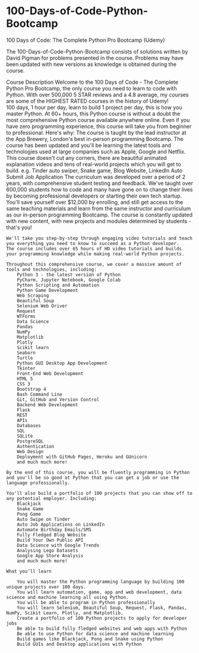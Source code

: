 # 100-Days-of-Code-Python-Bootcamp
100 Days of Code: The Complete Python Pro Bootcamp (Udemy)

The 100-Days-of-Code-Python-Bootcamp consists of solutions written by David Pigman for problems presented in the course.  Problems may have been updated with new versions as knowledge is obtained during the course.

Course Description
    Welcome to the 100 Days of Code - The Complete Python Pro Bootcamp, the only course you need to learn to code with Python. With over 500,000 5 STAR reviews and a 4.8 average, my courses are some of the HIGHEST RATED courses in the history of Udemy!  
    100 days, 1 hour per day, learn to build 1 project per day, this is how you master Python.
    At 60+ hours, this Python course is without a doubt the most comprehensive Python course available anywhere online. Even if you have zero programming experience, this course will take you from beginner to professional. Here's why:
        The course is taught by the lead instructor at the App Brewery, London's best in-person programming Bootcamp.
        The course has been updated and you'll be learning the latest tools and technologies used at large companies such as Apple, Google and Netflix.
        This course doesn't cut any corners, there are beautiful animated explanation videos and tens of real-world projects which you will get to build. e.g. Tinder auto swiper, Snake game, Blog Website, LinkedIn Auto Submit Job Application
        The curriculum was developed over a period of 2 years, with comprehensive student testing and feedback.
        We've taught over 600,000 students how to code and many have gone on to change their lives by becoming professional developers or starting their own tech startup.
        You'll save yourself over $12,000 by enrolling, and still get access to the same teaching materials and learn from the same instructor and curriculum as our in-person programming Bootcamp.
        The course is constantly updated with new content, with new projects and modules determined by students - that's you!

    We'll take you step-by-step through engaging video tutorials and teach you everything you need to know to succeed as a Python developer.
    The course includes over 65 hours of HD video tutorials and builds your programming knowledge while making real-world Python projects.

    Throughout this comprehensive course, we cover a massive amount of tools and technologies, including:
        Python 3 - the latest version of Python
        PyCharm, Jupyter Notebook, Google Colab
        Python Scripting and Automation
        Python Game Development
        Web Scraping
        Beautiful Soup
        Selenium Web Driver
        Request
        WTForms
        Data Science
        Pandas
        NumPy
        Matplotlib
        Plotly
        Scikit learn
        Seaborn
        Turtle
        Python GUI Desktop App Development
        Tkinter
        Front-End Web Development
        HTML 5
        CSS 3
        Bootstrap 4
        Bash Command Line
        Git, GitHub and Version Control
        Backend Web Development
        Flask
        REST
        APIs
        Databases
        SQL
        SQLite
        PostgreSQL
        Authentication
        Web Design
        Deployment with GitHub Pages, Heroku and GUnicorn
        and much much more!

    By the end of this course, you will be fluently programming in Python and you'll be so good at Python that you can get a job or use the language professionally.

    You'll also build a portfolio of 100 projects that you can show off to any potential employer. Including:
        Blackjack
        Snake Game
        Pong Game
        Auto Swipe on Tinder
        Auto Job Applications on LinkedIn
        Automate Birthday Emails/SMS
        Fully Fledged Blog Website
        Build Your Own Public API
        Data Science with Google Trends
        Analysing Lego Datasets
        Google App Store Analysis
        and much much more!

    What you’ll learn

        You will master the Python programming language by building 100 unique projects over 100 days.
        You will learn automation, game, app and web development, data science and machine learning all using Python.
        You will be able to program in Python professionally
        You will learn Selenium, Beautiful Soup, Request, Flask, Pandas, NumPy, Scikit Learn, Plotly, and Matplotlib.
        Create a portfolio of 100 Python projects to apply for developer jobs
        Be able to build fully fledged websites and web apps with Python
        Be able to use Python for data science and machine learning
        Build games like Blackjack, Pong and Snake using Python
        Build GUIs and Desktop applications with Python

